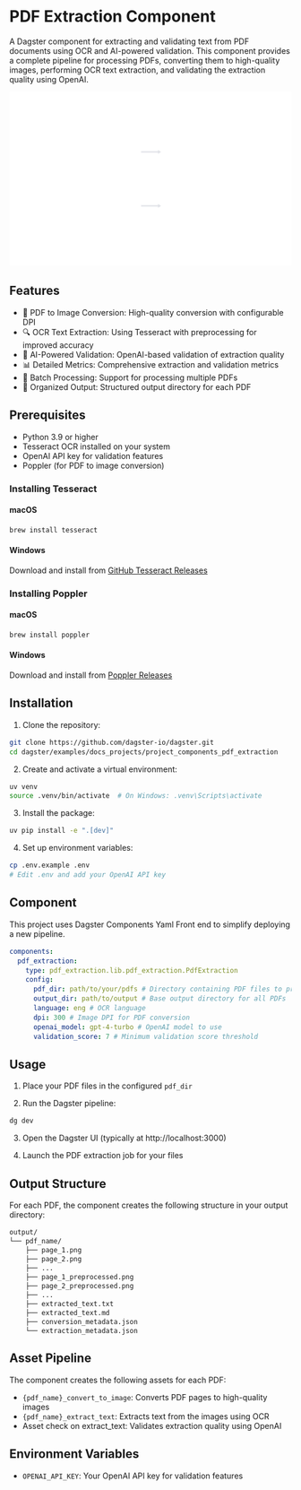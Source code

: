 # PDF Extraction Component

A Dagster component for extracting and validating text from PDF documents using OCR and AI-powered validation. This component provides a complete pipeline for processing PDFs, converting them to high-quality images, performing OCR text extraction, and validating the extraction quality using OpenAI.

![Asset Lineage](examples/docs_projects/project_components_pdf_extraction/_static/Global-Asset-Lineage.svg)

## Features

- 📄 PDF to Image Conversion: High-quality conversion with configurable DPI
- 🔍 OCR Text Extraction: Using Tesseract with preprocessing for improved accuracy
- 🤖 AI-Powered Validation: OpenAI-based validation of extraction quality
- 📊 Detailed Metrics: Comprehensive extraction and validation metrics
- 🔄 Batch Processing: Support for processing multiple PDFs
- 📁 Organized Output: Structured output directory for each PDF

## Prerequisites

- Python 3.9 or higher
- Tesseract OCR installed on your system
- OpenAI API key for validation features
- Poppler (for PDF to image conversion)

### Installing Tesseract

#### macOS

```bash
brew install tesseract
```

#### Windows

Download and install from [GitHub Tesseract Releases](https://github.com/UB-Mannheim/tesseract/wiki)

### Installing Poppler

#### macOS

```bash
brew install poppler
```

#### Windows

Download and install from [Poppler Releases](http://blog.alivate.com.au/poppler-windows/)

## Installation

1. Clone the repository:

```bash
git clone https://github.com/dagster-io/dagster.git
cd dagster/examples/docs_projects/project_components_pdf_extraction
```

2. Create and activate a virtual environment:

```bash
uv venv
source .venv/bin/activate  # On Windows: .venv\Scripts\activate
```

3. Install the package:

```bash
uv pip install -e ".[dev]"
```

4. Set up environment variables:

```bash
cp .env.example .env
# Edit .env and add your OpenAI API key
```

## Component

This project uses Dagster Components Yaml Front end to simplify deploying a new pipeline.

```yaml
components:
  pdf_extraction:
    type: pdf_extraction.lib.pdf_extraction.PdfExtraction
    config:
      pdf_dir: path/to/your/pdfs # Directory containing PDF files to process
      output_dir: path/to/output # Base output directory for all PDFs
      language: eng # OCR language
      dpi: 300 # Image DPI for PDF conversion
      openai_model: gpt-4-turbo # OpenAI model to use
      validation_score: 7 # Minimum validation score threshold
```

## Usage

1. Place your PDF files in the configured `pdf_dir`

2. Run the Dagster pipeline:

```bash
dg dev
```

3. Open the Dagster UI (typically at http://localhost:3000)

4. Launch the PDF extraction job for your files

## Output Structure

For each PDF, the component creates the following structure in your output directory:

```
output/
└── pdf_name/
    ├── page_1.png
    ├── page_2.png
    ├── ...
    ├── page_1_preprocessed.png
    ├── page_2_preprocessed.png
    ├── ...
    ├── extracted_text.txt
    ├── extracted_text.md
    ├── conversion_metadata.json
    └── extraction_metadata.json
```

## Asset Pipeline

The component creates the following assets for each PDF:

- `{pdf_name}_convert_to_image`: Converts PDF pages to high-quality images
- `{pdf_name}_extract_text`: Extracts text from the images using OCR
- Asset check on extract_text: Validates extraction quality using OpenAI

## Environment Variables

- `OPENAI_API_KEY`: Your OpenAI API key for validation features

